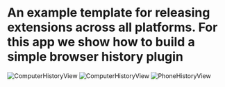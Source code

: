 # An example template for releasing extensions across all platforms. For this app we show how to build a simple browser history plugin
 ![ComputerHistoryView](laptop-screenshot.gif)
 ![ComputerHistoryView](New-Recording.gif)
 ![PhoneHistoryView](iosview.gif)
